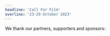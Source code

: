 ```yaml
---
headline: 'Call For Film'
overline: '23-29 October 2023'
---
```


We thank our partners, supporters and sponsors:
